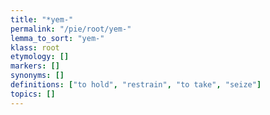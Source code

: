 ```yaml
---
title: "*yem-"
permalink: "/pie/root/yem-"
lemma_to_sort: "yem-"
klass: root
etymology: []
markers: []
synonyms: []
definitions: ["to hold", "restrain", "to take", "seize"]
topics: []
---
```

